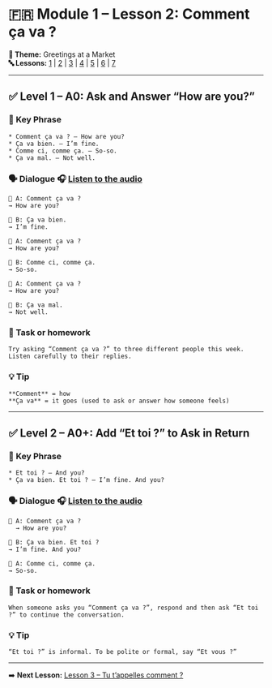 # 🇫🇷 Module 1 – Lesson 2: Comment ça va ?

**📘 Theme:** Greetings at a Market  
**🔤 Lessons:** [1](Lesson1.md) | [2](Lesson2.md) | [3](Lesson3.md) | [4](Lesson4.md) | [5](Lesson5.md) | [6](Lesson6.md) | [7](Lesson7.md)

---

## ✅ Level 1 – A0: Ask and Answer “How are you?”

### 📌 Key Phrase
    * Comment ça va ? – How are you?  
    * Ça va bien. – I’m fine.  
    * Comme ci, comme ça. – So-so.  
    * Ça va mal. – Not well.  

### 🗣️ Dialogue 🎧 [Listen to the audio](https://yourdomain.com/audio/lesson2_1.mp3)

    👩 A: Comment ça va ?  
    → How are you?  

    👨 B: Ça va bien.  
    → I’m fine.  

    👩 A: Comment ça va ?  
    → How are you?  

    👨 B: Comme ci, comme ça.  
    → So-so.  

    👩 A: Comment ça va ?  
    → How are you?  

    👨 B: Ça va mal.  
    → Not well.  

### 🎯 Task or homework
    Try asking “Comment ça va ?” to three different people this week. Listen carefully to their replies.

### 💡 Tip
    **Comment** = how  
    **Ça va** = it goes (used to ask or answer how someone feels)

---

## ✅ Level 2 – A0+: Add “Et toi ?” to Ask in Return

### 📌 Key Phrase
    * Et toi ? – And you?  
    * Ça va bien. Et toi ? – I’m fine. And you?

### 🗣️ Dialogue 🎧 [Listen to the audio](https://yourdomain.com/audio/lesson2_2.mp3)

    👩 A: Comment ça va ?  
      → How are you?  

    👨 B: Ça va bien. Et toi ?  
    → I’m fine. And you?  

    👩 A: Comme ci, comme ça.  
    → So-so.  

### 🎯 Task or homework
    When someone asks you “Comment ça va ?”, respond and then ask “Et toi ?” to continue the conversation.

### 💡 Tip
    “Et toi ?” is informal. To be polite or formal, say “Et vous ?”

---

➡️ **Next Lesson:** [Lesson 3 – Tu t’appelles comment ?](Lesson3.md)
